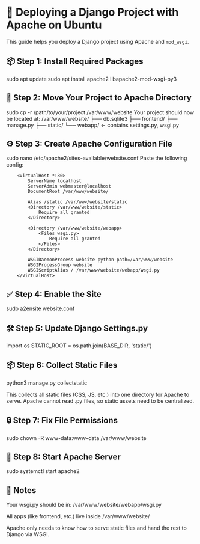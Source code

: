 # 🚀 Deploying a Django Project with Apache on Ubuntu

This guide helps you deploy a Django project using Apache and `mod_wsgi`.

## 📦 Step 1: Install Required Packages


sudo apt update
sudo apt install apache2 libapache2-mod-wsgi-py3

## 📂 Step 2: Move Your Project to Apache Directory


sudo cp -r /path/to/your/project /var/www/website
Your project should now be located at:
/var/www/website/
├── db.sqlite3
├── frontend/
├── manage.py
├── static/
└── webapp/         ← contains settings.py, wsgi.py

## ⚙️ Step 3: Create Apache Configuration File

sudo nano /etc/apache2/sites-available/website.conf
Paste the following config:

        <VirtualHost *:80>
            ServerName localhost
            ServerAdmin webmaster@localhost
            DocumentRoot /var/www/website/
        
            Alias /static /var/www/website/static
            <Directory /var/www/website/static>
                Require all granted
            </Directory>
        
            <Directory /var/www/website/webapp>
                <Files wsgi.py>
                    Require all granted
                </Files>
            </Directory>
        
            WSGIDaemonProcess website python-path=/var/www/website
            WSGIProcessGroup website
            WSGIScriptAlias / /var/www/website/webapp/wsgi.py
        </VirtualHost>

## ✅ Step 4: Enable the Site

sudo a2ensite website.conf

## 🛠️ Step 5: Update Django Settings.py

import os
STATIC_ROOT = os.path.join(BASE_DIR, 'static/')

## 📦 Step 6: Collect Static Files

python3 manage.py collectstatic 

This collects all static files (CSS, JS, etc.) into one directory for Apache to serve. Apache cannot read .py files, so static assets need to be centralized.

## 🔒 Step 7: Fix File Permissions

sudo chown -R www-data:www-data /var/www/website

## 🚀 Step 8: Start Apache Server

sudo systemctl start apache2


## 📌 Notes
Your wsgi.py should be in: /var/www/website/webapp/wsgi.py

All apps (like frontend, etc.) live inside /var/www/website/

Apache only needs to know how to serve static files and hand the rest to Django via WSGI.




